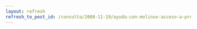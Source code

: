 ```yaml
---
layout: refresh
refresh_to_post_id: /consulta/2008-11-19/ayuda-con-molinux-acceso-a-programas
---
```

